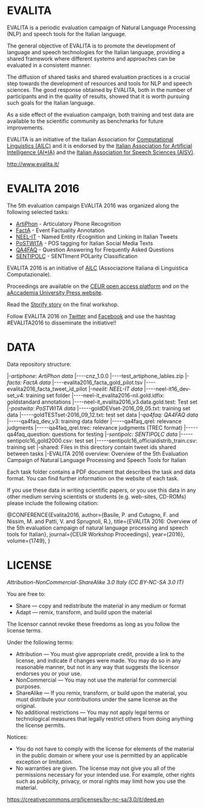 EVALITA
==========

EVALITA is a periodic evaluation campaign of Natural Language Processing (NLP) and speech tools for the Italian language.

The general objective of EVALITA is to promote the development of language and speech technologies for the Italian language, providing a shared framework where different systems and approaches can be evaluated in a consistent manner.

The diffusion of shared tasks and shared evaluation practices is a crucial step towards the development of resources and tools for NLP and speech sciences. The good response obtained by EVALITA, both in the number of participants and in the quality of results, showed that it is worth pursuing such goals for the Italian language.

As a side effect of the evaluation campaign, both training and test data are available to the scientific community as benchmarks for future improvements.

EVALITA is an initiative of the Italian Association for [Computational Linguistics (AILC)](http://www.ai-lc.it/) and it is endorsed by the [Italian Association for Artificial Intelligence (AI*IA)](http://www.aixia.it/) and the [Italian Association for Speech Sciences (AISV)](http://www.aisv.it/index.php).

http://www.evalita.it/

EVALITA 2016
===============

The 5th evaluation campaign EVALITA 2016 was organized along the following selected tasks:
* [ArtiPhon](http://www.evalita.it/2016/tasks/artiphon) - Articulatory Phone Recognition
* [FactA](http://www.evalita.it/2016/tasks/facta) - Event Factuality Annotation
* [NEEL-IT](http://www.evalita.it/2016/tasks/neel-it) - Named Entity rEcognition and Linking in Italian Tweets
* [PoSTWITA](http://www.evalita.it/2016/tasks/postwita) - POS tagging for Italian Social Media Texts
* [QA­4FAQ](http://www.evalita.it/2016/tasks/qa%C2%ADfaq) - Question Answering for Frequently Asked Questions
* [SENTIPOLC](http://www.evalita.it/2016/tasks/sentipolc) - SENTIment POLarity Classification

EVALITA 2016 is an initiative of [AILC](http://www.ai-lc.it/) (Associazione Italiana di Linguistica Computazionale).

Proceedings are available on the [CEUR open access platform](http://ceur-ws.org/Vol-1749/) and on the [aAccademia University Press website](http://www.aaccademia.it/scheda-libro?aaref=870).

Read the [Storify story](https://storify.com/EVALITAcampaign/evalita-2016-workshop) on the final workshop.

Follow EVALITA 2016 on [Twitter](https://twitter.com/EVALITAcampaign) and [Facebook](https://www.facebook.com/evalita2016/) and use the hashtag #EVALITA2016 to disseminate the initiative!!

DATA
=======

Data repository structure:

|-*artiphone: ArtiPhon data*
|----cnz_1.0.0
|----test\_artiphone\_lables.zip
|-*facta: FactA data*
|----evalita2016\_facta\_gold\_pilot.tsv
|----evalita2016\_facta\_tweet\_id\_pilot
|-*neelit: NEEL-IT data*
|----neel-it16\_dev-set\_v4: training set folder
|----neel-it\_evalita2016-nil.gold.idfix: goldstandard annotations
|----neel-it\_evalita2016\_v3.data.gold.test: Test set
|-*postwita: PoSTWITA data*
|-----goldDEVset-2016\_09\_05.txt: training set data
|-----goldTESTset-2016_09_12.txt: test set data
|-*qa4faq: QA4FAQ data*
|-----qa4faq\_dev\_v3: training data folder
|-----qa4faq\_qrel: relevance judgments
|-----qa4faq\_qrel.trec: relevance judgments (TREC format)
|-----qa4faq_question: questions for testing
|-*sentipolc: SENTIPOLC data*
|-----sentipolc16\_gold2000.csv: test set
|-----sentipolc16\_officialdistrib\_train.csv: training set
|-shared: Files in this directory contain tweet ids shared between tasks
|-EVALITA 2016 overview: Overview of the 5th Evaluation Campaign
of Natural Language Processing and Speech Tools for Italian

Each task folder contains a PDF document that describes the task and data format. You can find further information on the website of each task.

If you use these data in writing scientific papers, or you use this data in any other medium serving scientists or students (e.g. web-sites, CD-ROMs) please include the following citation:

@CONFERENCE{Evalita2016,
author={Basile, P. and Cutugno, F. and Nissim, M. and Patti, V. and Sprugnoli, R.},
title={EVALITA 2016: Overview of the 5th evaluation campaign of natural language processing and speech tools for Italian},
journal={CEUR Workshop Proceedings},
year={2016},
volume={1749},
}

LICENSE
==========

*Attribution-NonCommercial-ShareAlike 3.0 Italy (CC BY-NC-SA 3.0 IT)*

You are free to:
* Share — copy and redistribute the material in any medium or format
* Adapt — remix, transform, and build upon the material

The licensor cannot revoke these freedoms as long as you follow the license terms.

Under the following terms:
* Attribution — You must give appropriate credit, provide a link to the license, and indicate if changes were made. You may do so in any reasonable manner, but not in any way that suggests the licensor endorses you or your use.
* NonCommercial — You may not use the material for commercial purposes.
* ShareAlike — If you remix, transform, or build upon the material, you must distribute your contributions under the same license as the original.
* No additional restrictions — You may not apply legal terms or technological measures that legally restrict others from doing anything the license permits.

Notices:
* You do not have to comply with the license for elements of the material in the public domain or where your use is permitted by an applicable exception or limitation.
* No warranties are given. The license may not give you all of the permissions necessary for your intended use. For example, other rights such as publicity, privacy, or moral rights may limit how you use the material.

https://creativecommons.org/licenses/by-nc-sa/3.0/it/deed.en
